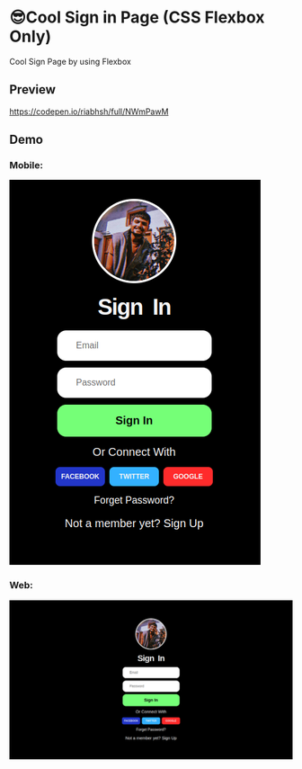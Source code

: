 # 😎Cool Sign in Page (CSS Flexbox Only)
Cool Sign Page by using Flexbox

## Preview
https://codepen.io/riabhsh/full/NWmPawM

## Demo
### Mobile:
![Cool Sign in Page Mobile](https://raw.githubusercontent.com/riabhsh/Sign-in-page-CSS-Flexbox-Only/main/Screenshot%20sign%20in%20page%20mobile.png)

### Web:
![Cool Sign in Page Web](https://raw.githubusercontent.com/riabhsh/Sign-in-page-CSS-Flexbox-Only/main/Screenshot%20sign%20in%20page%20web.png)

